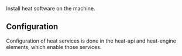 Install heat software on the machine.

Configuration
-------------

Configuration of heat services is done in the heat-api and heat-engine
elements, which enable those services.
